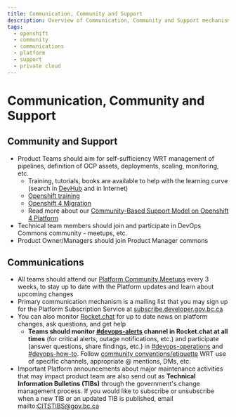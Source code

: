 ```yaml
--- 
title: Communication, Community and Support
description: Overview of Communication, Community and Support mechanism mechanism and conventions within the BC Gov developer community.
tags:
  - openshift
  - community
  - communications
  - platform
  - support
  - private cloud
---
```


# Communication, Community and Support

## Community and Support
- Product Teams should aim for self-sufficiency WRT management of pipelines, definition of OCP assets, deployments, scaling, monitoring, etc.
    - Training, tutorials, books are available to help with the learning curve (search in [DevHub](http://developer.gov.bc.ca) and in Internet)
    - [Openshift training](https://developer.gov.bc.ca/ExchangeLab-Course:-Openshift-101)
    - [Openshift 4 Migration](hhttps://github.com/BCDevOps/OpenShift4-Migration/issues)
    - Read more about our [Community-Based Support Model on Openshift 4 Platform](https://developer.gov.bc.ca/topic/featured/BC-Government-Private-Cloud-as-a-ServiceOpenshift-4-Platform-Service-Overview#community-devops-support)
- Technical team members should join and participate in DevOps Commons community - meetups, etc.
- Product Owner/Managers should join Product Manager commons

## Communications

- All teams should attend our [Platform Community Meetups](https://developer.gov.bc.ca/Platform-Community-Meetup) every 3 weeks, to stay up to date with the Platform updates and learn about upcoming changes
- Primary communication mechanism is a mailing list that you may sign up for the Platform Subscription Service at  [subscribe.developer.gov.bc.ca](https://subscribe.developer.gov.bc.ca)
- You can also monitor [Rocket.chat](chat.developer.gov.bc.ca) for up to date news on platform changes, ask questions, and get help
    - **Teams should monitor [#devops-alerts](https://chat.developer.gov.bc.ca/channel/devops-alerts) channel in Rocket.chat at all times** (for critical alerts, outage notifications, etc.) and participate (answer questions, share findings, etc.) in [#devops-operations](https://chat.developer.gov.bc.ca/channel/devops-operations) and [#devops-how-to](https://chat.developer.gov.bc.ca/channel/devops-how-to). Follow [community conventions/etiquette](https://github.com/bcgov/devhub-resources/blob/master/resources/community/chat_conventions.md) WRT use of specific channels, appropriate @ mentions, DMs, etc.
- Important Platform announcements about major maintenance activities that may impact product team are also send out as **Technical Information Bulletins (TIBs)** through the government's change management process. If you would like to subscribe or unsubscribe when a new TIB or an updated TIB is published, email mailto:CITSTIBS@gov.bc.ca
 
